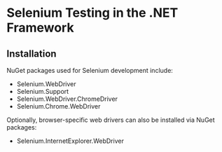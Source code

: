 # Selenium Testing in the .NET Framework

## Installation

NuGet packages used for Selenium development include:

- Selenium.WebDriver
- Selenium.Support
- Selenium.WebDriver.ChromeDriver
- Selenium.Chrome.WebDriver

Optionally, browser-specific web drivers can also be installed via NuGet packages:

- Selenium.InternetExplorer.WebDriver
